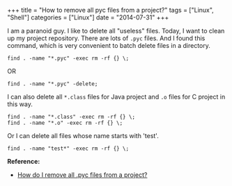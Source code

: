  +++
title 		= "How to remove all pyc files from a project?"
tags 		= ["Linux", "Shell"]
categories	= ["Linux"]
date		= "2014-07-31"
+++

I am a paranoid guy. I like to delete all "useless" files. Today, I want to clean up my project repository. There are lots of `.pyc` files. And I found this command, which is very convenient to batch delete files in a directory.
<!--more-->

```shell
find . -name "*.pyc" -exec rm -rf {} \;
```
OR

```shell
find . -name "*.pyc" -delete;
```

I can also delete all `*.class` files for Java project and `.o` files for C project in this way.

```shell
find . -name "*.class" -exec rm -rf {} \;
find . -name "*.o" -exec rm -rf {} \;
```

Or I can delete all files whose name starts with 'test'.

```shell
find . -name "test*" -exec rm -rf {} \;
```

**Reference:**

* [How do I remove all .pyc files from a project?](http://stackoverflow.com/questions/785519/how-do-i-remove-all-pyc-files-from-a-project)
